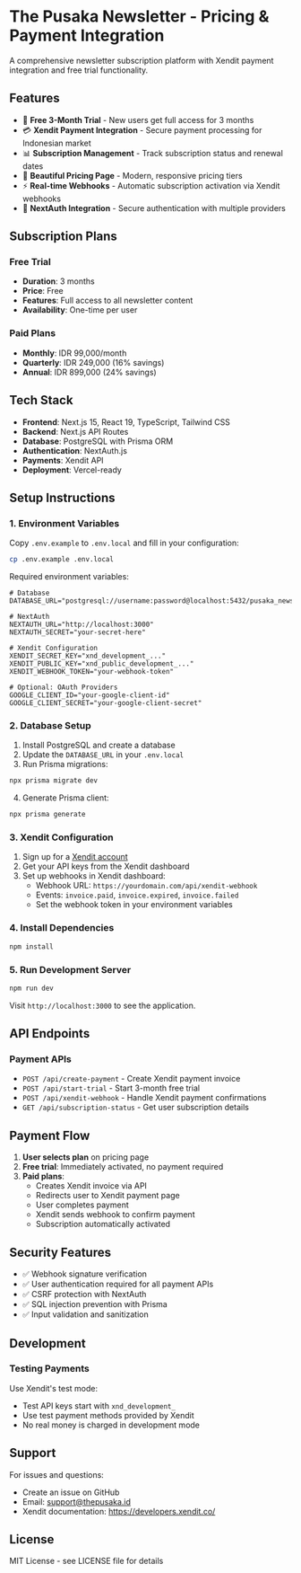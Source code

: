 # The Pusaka Newsletter - Pricing & Payment Integration

A comprehensive newsletter subscription platform with Xendit payment integration and free trial functionality.

## Features

- 🎯 **Free 3-Month Trial** - New users get full access for 3 months
- 💳 **Xendit Payment Integration** - Secure payment processing for Indonesian market
- 📊 **Subscription Management** - Track subscription status and renewal dates
- 🎨 **Beautiful Pricing Page** - Modern, responsive pricing tiers
- ⚡ **Real-time Webhooks** - Automatic subscription activation via Xendit webhooks
- 🔐 **NextAuth Integration** - Secure authentication with multiple providers

## Subscription Plans

### Free Trial
- **Duration**: 3 months
- **Price**: Free
- **Features**: Full access to all newsletter content
- **Availability**: One-time per user

### Paid Plans
- **Monthly**: IDR 99,000/month
- **Quarterly**: IDR 249,000 (16% savings)
- **Annual**: IDR 899,000 (24% savings)

## Tech Stack

- **Frontend**: Next.js 15, React 19, TypeScript, Tailwind CSS
- **Backend**: Next.js API Routes
- **Database**: PostgreSQL with Prisma ORM
- **Authentication**: NextAuth.js
- **Payments**: Xendit API
- **Deployment**: Vercel-ready

## Setup Instructions

### 1. Environment Variables

Copy `.env.example` to `.env.local` and fill in your configuration:

```bash
cp .env.example .env.local
```

Required environment variables:

```env
# Database
DATABASE_URL="postgresql://username:password@localhost:5432/pusaka_newsletter"

# NextAuth
NEXTAUTH_URL="http://localhost:3000"
NEXTAUTH_SECRET="your-secret-here"

# Xendit Configuration
XENDIT_SECRET_KEY="xnd_development_..."
XENDIT_PUBLIC_KEY="xnd_public_development_..."
XENDIT_WEBHOOK_TOKEN="your-webhook-token"

# Optional: OAuth Providers
GOOGLE_CLIENT_ID="your-google-client-id"
GOOGLE_CLIENT_SECRET="your-google-client-secret"
```

### 2. Database Setup

1. Install PostgreSQL and create a database
2. Update the `DATABASE_URL` in your `.env.local`
3. Run Prisma migrations:

```bash
npx prisma migrate dev
```

4. Generate Prisma client:

```bash
npx prisma generate
```

### 3. Xendit Configuration

1. Sign up for a [Xendit account](https://xendit.co)
2. Get your API keys from the Xendit dashboard
3. Set up webhooks in Xendit dashboard:
   - Webhook URL: `https://yourdomain.com/api/xendit-webhook`
   - Events: `invoice.paid`, `invoice.expired`, `invoice.failed`
   - Set the webhook token in your environment variables

### 4. Install Dependencies

```bash
npm install
```

### 5. Run Development Server

```bash
npm run dev
```

Visit `http://localhost:3000` to see the application.

## API Endpoints

### Payment APIs
- `POST /api/create-payment` - Create Xendit payment invoice
- `POST /api/start-trial` - Start 3-month free trial
- `POST /api/xendit-webhook` - Handle Xendit payment confirmations
- `GET /api/subscription-status` - Get user subscription details

## Payment Flow

1. **User selects plan** on pricing page
2. **Free trial**: Immediately activated, no payment required
3. **Paid plans**: 
   - Creates Xendit invoice via API
   - Redirects user to Xendit payment page
   - User completes payment
   - Xendit sends webhook to confirm payment
   - Subscription automatically activated

## Security Features

- ✅ Webhook signature verification
- ✅ User authentication required for all payment APIs
- ✅ CSRF protection with NextAuth
- ✅ SQL injection prevention with Prisma
- ✅ Input validation and sanitization

## Development

### Testing Payments

Use Xendit's test mode:
- Test API keys start with `xnd_development_`
- Use test payment methods provided by Xendit
- No real money is charged in development mode

## Support

For issues and questions:
- Create an issue on GitHub
- Email: support@thepusaka.id
- Xendit documentation: https://developers.xendit.co/

## License

MIT License - see LICENSE file for details
